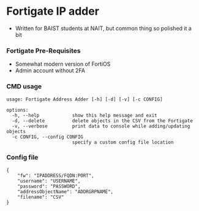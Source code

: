 # Fortigate IP adder
- Written for BAIST students at NAIT, but common thing so polished it a bit

### Fortigate Pre-Requisites
- Somewhat modern version of FortiOS
- Admin account without 2FA

### CMD usage
```
usage: Fortigate Address Adder [-h] [-d] [-v] [-c CONFIG]

options:
  -h, --help            show this help message and exit
  -d, --delete          delete objects in the CSV from the Fortigate
  -v, --verbose         print data to console while adding/updating objects
  -c CONFIG, --config CONFIG
                        specify a custom config file location
```

### Config file
```
{
    "fw": "IPADDRESS/FQDN:PORT", 
    "username": "USERNAME", 
    "password": "PASSWORD", 
    "addressObjectName": "ADDRGRPNAME",
    "filename": "CSV"
}
```



